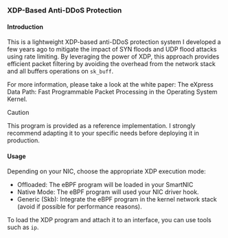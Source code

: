 ### XDP-Based Anti-DDoS Protection
#### Introduction

This is a lightweight XDP-based anti-DDoS protection system I developed a few years ago to mitigate the impact of SYN floods and UDP flood attacks using rate limiting. By leveraging the power of XDP, this approach provides efficient packet filtering by avoiding the overhead from the network stack and all buffers operations on `sk_buff`.

For more information, please take a look at the white paper: The eXpress Data Path: Fast Programmable Packet Processing in the Operating System Kernel.

> [!CAUTION]
> This program is provided as a reference implementation. I strongly recommend adapting it to your specific needs before deploying it in production.


#### Usage
Depending on your NIC, choose the appropriate XDP execution mode:
- Offloaded: The eBPF program will be loaded in your SmartNIC
- Native Mode: The eBPF program will used your NIC driver hook.
- Generic (Skb): Integrate the eBPF program in the kernel network stack (avoid if possible for performance reasons).

To load the XDP program and attach it to an interface, you can use tools such as `ip`.